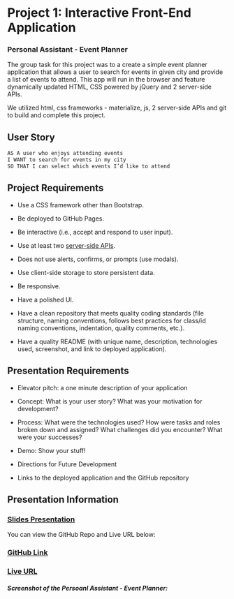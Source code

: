 
# Project 1: Interactive Front-End Application

### Personal Assistant - Event Planner

The group task for this project was to a create a simple event planner application that allows a user to search for events in given city and provide a list of events to attend. This app will run in the browser and feature dynamically updated HTML, CSS powered by jQuery and 2 server-side APIs. 

We utilized html, css frameworks - materialize, js, 2 server-side APIs and git to build and complete this project. 

## User Story

```md
AS A user who enjoys attending events
I WANT to search for events in my city
SO THAT I can select which events I’d like to attend
```

## Project Requirements

* Use a CSS framework other than Bootstrap.

* Be deployed to GitHub Pages.

* Be interactive (i.e., accept and respond to user input).

* Use at least two [server-side APIs](https://coding-boot-camp.github.io/full-stack/apis/api-resources).

* Does not use alerts, confirms, or prompts (use modals).

* Use client-side storage to store persistent data.

* Be responsive.

* Have a polished UI.

* Have a clean repository that meets quality coding standards (file structure, naming conventions, follows best practices for class/id naming conventions, indentation, quality comments, etc.).

* Have a quality README (with unique name, description, technologies used, screenshot, and link to deployed application).

## Presentation Requirements

* Elevator pitch: a one minute description of your application

* Concept: What is your user story? What was your motivation for development?

* Process: What were the technologies used? How were tasks and roles broken down and assigned? What challenges did you encounter? What were your successes?

* Demo: Show your stuff!

* Directions for Future Development

* Links to the deployed application and the GitHub repository


## Presentation Information
### [Slides Presentation](https://docs.google.com/presentation/d/1P_-2GOG0TsE_iMJzqEX5X5XKIMHlCNT_anrb6Oo8AtA/edit?usp=sharing)

You can view the GitHub Repo and Live URL below:
### [GitHub Link](https://github.com/Bungycode/Personal-Assistant) 
### [Live URL]()

<!-- Attach Live URL Link -->



##### Screenshot of the Persoanl Assistant - Event Planner:
![]()

<!-- Attach Screen Shot -->





